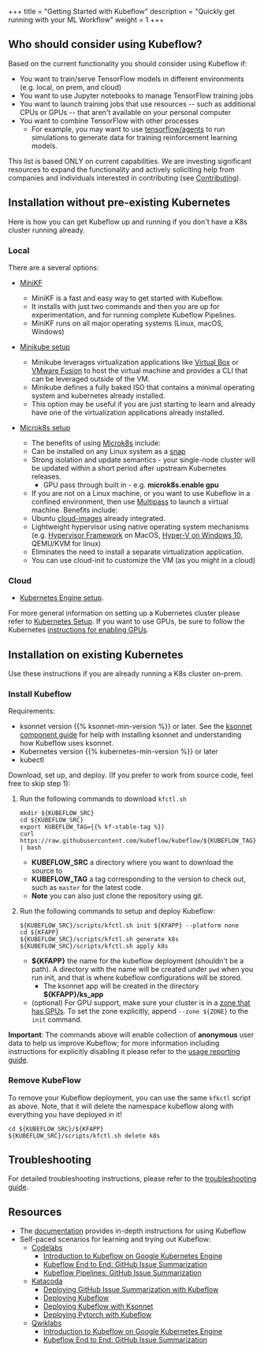 +++
title = "Getting Started with Kubeflow"
description = "Quickly get running with your ML Workflow"
weight = 1
+++

## Who should consider using Kubeflow?

Based on the current functionality you should consider using Kubeflow if:

  * You want to train/serve TensorFlow models in different environments (e.g.
    local, on prem, and cloud)
  * You want to use Jupyter notebooks to manage TensorFlow training jobs
  * You want to launch training jobs that use resources -- such as additional
    CPUs or GPUs -- that aren't available on your personal computer
  * You want to combine TensorFlow with other processes
       * For example, you may want to use
	 [tensorflow/agents](https://github.com/tensorflow/agents) to run
	 simulations to generate data for training reinforcement learning
	 models.

This list is based ONLY on current capabilities. We are investing significant
resources to expand the functionality and actively soliciting help from
companies and individuals interested in contributing (see
[Contributing](/docs/contributing/)).

## Installation without pre-existing Kubernetes

Here is how you can get Kubeflow up and running if you don't have a K8s cluster
running already.

### Local

There are a several options:

   * [MiniKF](/docs/started/getting-started-minikf/)
      * MiniKF is a fast and easy way to get started with Kubeflow.
      * It installs with just two commands and then you are up for
	experimentation, and for running complete Kubeflow Pipelines.
      * MiniKF runs on all major operating systems (Linux, macOS, Windows)

   * [Minikube setup](/docs/started/getting-started-minikube/)
      * Minikube leverages virtualization applications like [Virtual
	Box](https://www.virtualbox.org/) or [VMware
	Fusion](https://www.vmware.com/products/fusion.html) to host the virtual
	machine and provides a CLI that can be leveraged outside of the VM.
      * Minikube defines a fully baked ISO that contains a minimal operating
	system and kubernetes already installed.
      * This option may be useful if you are just starting to learn and already
	have one of the virtualization applications already installed.

   * [Microk8s setup](/docs/started/getting-started-multipass/)
      * The benefits of using [Microk8s](https://microk8s.io/) include:
	  - Can be installed on any Linux system as a
	    [snap](https://snapcraft.io/)
	  - Strong isolation and update semantics - your single-node cluster
	    will be updated within a short period after upstream Kubernetes
	    releases.
          - GPU pass through built in - e.g. **microk8s.enable gpu**
      * If you are not on a Linux machine, or you want to use Kubeflow in a
	confined environment, then use
	[Multipass](https://github.com/CanonicalLtd/multipass) to launch a
	virtual machine. Benefits include:
	  - Ubuntu [cloud-images](http://cloud-images.ubuntu.com/) already
	    integrated.
	  - Lightweight hypervisor using native operating system mechanisms
	    (e.g. [Hypervisor
	    Framework](https://developer.apple.com/documentation/hypervisor) on
	    MacOS, [Hyper-V on Windows
	    10](https://docs.microsoft.com/en-us/virtualization/hyper-v-on-windows/quick-start/enable-hyper-v),
	    QEMU/KVM for linux)
	  - Eliminates the need to install a separate virtualization
	    application.
	  - You can use cloud-init to customize the VM (as you might in a cloud)

### Cloud

   * [Kubernetes Engine setup](/docs/started/getting-started-gke/).

For more general information on setting up a Kubernetes cluster please refer to
[Kubernetes Setup](https://kubernetes.io/docs/setup/). If you want to use GPUs,
be sure to follow the Kubernetes [instructions for enabling
GPUs](https://kubernetes.io/docs/tasks/manage-gpus/scheduling-gpus/).

## Installation on existing Kubernetes

Use these instructions if you are already running a Κ8s cluster on-prem.

### Install Kubeflow

Requirements:

  * ksonnet version {{% ksonnet-min-version %}} or later. See the
    [ksonnet component guide](/docs/components/ksonnet) for help with installing
    ksonnet and understanding how Kubeflow uses ksonnet.
  * Kubernetes version {{% kubernetes-min-version %}} or later
  * kubectl

Download, set up, and deploy. (If you prefer to work from source code, feel free
to skip step 1):

1. Run the following commands to download `kfctl.sh`

    ```
    mkdir ${KUBEFLOW_SRC}
    cd ${KUBEFLOW_SRC}
    export KUBEFLOW_TAG={{% kf-stable-tag %}}
    curl
    https://raw.githubusercontent.com/kubeflow/kubeflow/${KUBEFLOW_TAG}/scripts/download.sh | bash
     ```
   * **KUBEFLOW_SRC** a directory where you want to download the source to
   * **KUBEFLOW_TAG** a tag corresponding to the version to check out, such as
     `master` for the latest code.
   * **Note** you can also just clone the repository using git.

2. Run the following commands to setup and deploy Kubeflow:

    ```
    ${KUBEFLOW_SRC}/scripts/kfctl.sh init ${KFAPP} --platform none
    cd ${KFAPP}
    ${KUBEFLOW_SRC}/scripts/kfctl.sh generate k8s
    ${KUBEFLOW_SRC}/scripts/kfctl.sh apply k8s
    ```
   * **${KFAPP}** the name for the kubeflow deployment (shouldn't be a path). A
     directory with the name will be created under `pwd` when you run init, and
     that is where kubeflow configurations will be stored.
      * The ksonnet app will be created in the directory **${KFAPP}/ks_app**
   * (optional) For GPU support, make sure your cluster is in a
     [zone that has GPUs](https://cloud.google.com/compute/docs/regions-zones/).
     To set the zone explicitly, append `--zone ${ZONE}` to the `init` command.

**Important**: The commands above will enable collection of **anonymous** user
data to help us improve Kubeflow; for more information including instructions
for explicitly disabling it please refer to the [usage reporting
guide](/docs/other-guides/usage-reporting/).

### Remove KubeFlow

To remove your Kubeflow deployment, you can use the same `kfkctl` script as
above. Note, that it will delete the namespace kubeflow along with everything
you have deployed in it!

    
    cd ${KUBEFLOW_SRC}/${KFAPP}
    ${KUBEFLOW_SRC}/scripts/kfctl.sh delete k8s
    
    
## Troubleshooting

For detailed troubleshooting instructions, please refer to the [troubleshooting
guide](/docs/other-guides/troubleshooting/).

## Resources

* The [documentation](/docs/) provides in-depth instructions for using Kubeflow
* Self-paced scenarios for learning and trying out Kubeflow:
  * [Codelabs](https://codelabs.developers.google.com/?cat=tensorflow)
      * [Introduction to Kubeflow on Google Kubernetes
        Engine](https://codelabs.developers.google.com/codelabs/kubeflow-introduction/index.html)
      * [Kubeflow End to End: GitHub Issue
        Summarization](https://codelabs.developers.google.com/codelabs/cloud-kubeflow-e2e-gis/index.html)
      * [Kubeflow Pipelines: GitHub Issue
        Summarization](https://codelabs.developers.google.com/codelabs/cloud-kubeflow-pipelines-gis/index.html)
  * [Katacoda](https://www.katacoda.com/kubeflow)
      * [Deploying GitHub Issue Summarization with
        Kubeflow](https://www.katacoda.com/kubeflow/scenarios/deploying-github-issue-summarization)
      * [Deploying
        Kubeflow](https://www.katacoda.com/kubeflow/scenarios/deploying-kubeflow)
      * [Deploying Kubeflow with
        Ksonnet](https://www.katacoda.com/kubeflow/scenarios/deploying-kubeflow-with-ksonnet)
      * [Deploying Pytorch with
        Kubeflow](https://www.katacoda.com/kubeflow/scenarios/deploy-pytorch-with-kubeflow)
  * [Qwiklabs](https://qwiklabs.com/catalog?keywords=kubeflow)
      * [Introduction to Kubeflow on Google Kubernetes
        Engine](https://qwiklabs.com/focuses/960?locale=en&parent=catalog)
      * [Kubeflow End to End: GitHub Issue
        Summarization](https://qwiklabs.com/focuses/1257?locale=en&parent=catalog)

